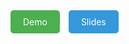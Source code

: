 <style>
  .button {
    display: inline-block;
    margin-right: 10px;
    padding: 10px 20px;
    color: #fff;
    text-decoration: none;
    border-radius: 5px;
    transition: background-color 0.3s ease, transform 0.3s ease;
  }

  .button:hover {
    transform: scale(1.1);
  }

  .button-demo {
    background-color: #4CAF50;
  }

  .button-demo:hover {
    background-color: #2ecc71;
  }

  .button-slides {
    background-color: #3498db;
  }

  .button-slides:hover {
    background-color: #2980b9;
  }

</style>

<span>
  <a href="./Demo" class="button button-demo">Demo</a>
</span>

<span>
  <a href="./Slides" class="button button-slides">Slides</a>
</span>